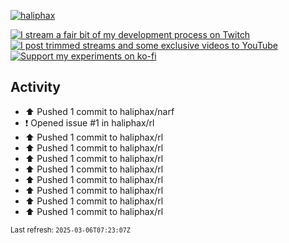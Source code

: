 [![haliphax](https://pbs.twimg.com/profile_banners/458808076/1545597092/1500x500)](https://haliphax.dev)

[![I stream a fair bit of my development process on Twitch](https://img.shields.io/twitch/status/haliphax?logo=twitch&style=for-the-badge)](https://twitch.tv/haliphax) &nbsp; [![I post trimmed streams and some exclusive videos to YouTube](https://img.shields.io/badge/youtube-watch-f00?logo=youtube&style=for-the-badge)](https://youtube.com/haliphaxyt) &nbsp; [![Support my experiments on ko-fi](https://img.shields.io/badge/kofi-support-ff5e5b?logo=ko-fi&style=for-the-badge)](https://ko-fi.com/haliphax)

## Activity

* ⬆️ Pushed 1 commit to haliphax/narf
* ❗️ Opened issue #1 in haliphax/rl
* ⬆️ Pushed 1 commit to haliphax/rl
* ⬆️ Pushed 1 commit to haliphax/rl
* ⬆️ Pushed 1 commit to haliphax/rl
* ⬆️ Pushed 1 commit to haliphax/rl
* ⬆️ Pushed 1 commit to haliphax/rl
* ⬆️ Pushed 1 commit to haliphax/rl
* ⬆️ Pushed 1 commit to haliphax/rl
* ⬆️ Pushed 1 commit to haliphax/rl

<small>Last refresh: `2025-03-06T07:23:07Z`</small>
